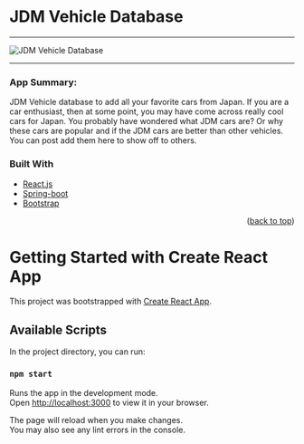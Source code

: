 

# JDM Vehicle Database


---

![JDM Vehicle Database](https://www.motortrend.com/uploads/sites/25/2011/04/Top-20-JDM-Cars-Of-All-Time-1996-Supra-RZ-2JZ.jpg?fit=around%7C1000:625)

---

### App Summary:

JDM Vehicle database to add all your favorite cars from Japan.
If you are a car enthusiast, then at some point, you may have come across really cool cars for Japan. You probably have wondered what JDM cars are? Or why these cars are popular and if the JDM cars are better than other vehicles. You can post add them here to show off to others.

### Built With


* [React.js](https://reactjs.org/)
* [Spring-boot](https://spring.io/projects/spring-boot)
* [Bootstrap](https://getbootstrap.com)

<p align="right">(<a href="#top">back to top</a>)</p>

# Getting Started with Create React App

This project was bootstrapped with [Create React App](https://github.com/facebook/create-react-app).

## Available Scripts

In the project directory, you can run:

### `npm start`

Runs the app in the development mode.\
Open [http://localhost:3000](http://localhost:3000) to view it in your browser.

The page will reload when you make changes.\
You may also see any lint errors in the console.
